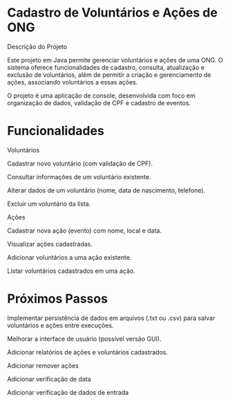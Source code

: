 # Cadastro de Voluntários e Ações de ONG
Descrição do Projeto

Este projeto em Java permite gerenciar voluntários e ações de uma ONG.
O sistema oferece funcionalidades de cadastro, consulta, atualização e exclusão de voluntários, além de permitir a criação e gerenciamento de ações, associando voluntários a essas ações.

O projeto é uma aplicação de console, desenvolvida com foco em organização de dados, validação de CPF e cadastro de eventos.

# Funcionalidades

Voluntários

Cadastrar novo voluntário (com validação de CPF).

Consultar informações de um voluntário existente.

Alterar dados de um voluntário (nome, data de nascimento, telefone).

Excluir um voluntário da lista.

Ações

Cadastrar nova ação (evento) com nome, local e data.

Visualizar ações cadastradas.

Adicionar voluntários a uma ação existente.

Listar voluntários cadastrados em uma ação.

# Próximos Passos

Implementar persistência de dados em arquivos (.txt ou .csv) para salvar voluntários e ações entre execuções.

Melhorar a interface de usuário (possível versão GUI).

Adicionar relatórios de ações e voluntários cadastrados.

Adicionar remover ações

Adicionar verificação de data

Adicionar verificação de dados de entrada
